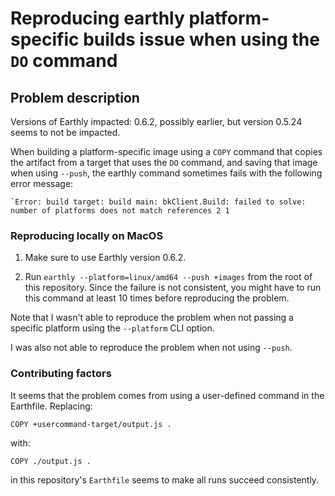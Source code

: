 # Reproducing earthly platform-specific builds issue when using the `DO` command

## Problem description

Versions of Earthly impacted: 0.6.2, possibly earlier, but version 0.5.24 seems
to not be impacted.

When building a platform-specific image using a `COPY` command that copies the
artifact from a target that uses the `DO` command, and saving that image when
using `--push`, the earthly command sometimes fails with the following error
message:

```
`Error: build target: build main: bkClient.Build: failed to solve: number of platforms does not match references 2 1
```

### Reproducing locally on MacOS

1. Make sure to use Earthly version 0.6.2.

2. Run `earthly --platform=linux/amd64 --push +images` from the root of this
   repository. Since the failure is not consistent, you might have to run this
   command at least 10 times before reproducing the problem.

Note that I wasn't able to reproduce the problem when not passing a specific
platform using the `--platform` CLI option.

I was also not able to reproduce the problem when not using `--push`.

### Contributing factors

It seems that the problem comes from using a user-defined command in the Earthfile. Replacing:

```
COPY +usercommand-target/output.js .
```

with:

```
COPY ./output.js .
```

in this repository's `Earthfile` seems to make all runs succeed consistently.
